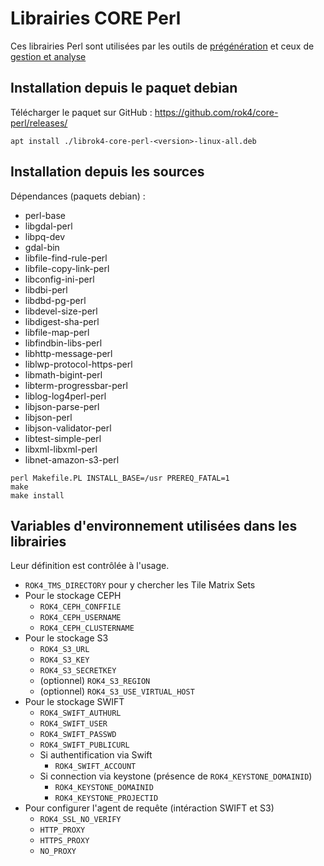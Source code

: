 # Librairies CORE Perl

Ces librairies Perl sont utilisées par les outils de [prégénération](https://github.com/rok4/pregeneration) et ceux de [gestion et analyse](https://github.com/rok4/tools)

## Installation depuis le paquet debian

Télécharger le paquet sur GitHub : https://github.com/rok4/core-perl/releases/

```
apt install ./librok4-core-perl-<version>-linux-all.deb
```

## Installation depuis les sources

Dépendances (paquets debian) :

* perl-base
* libgdal-perl
* libpq-dev
* gdal-bin
* libfile-find-rule-perl
* libfile-copy-link-perl
* libconfig-ini-perl
* libdbi-perl
* libdbd-pg-perl
* libdevel-size-perl
* libdigest-sha-perl
* libfile-map-perl
* libfindbin-libs-perl
* libhttp-message-perl
* liblwp-protocol-https-perl
* libmath-bigint-perl
* libterm-progressbar-perl
* liblog-log4perl-perl
* libjson-parse-perl
* libjson-perl
* libjson-validator-perl
* libtest-simple-perl
* libxml-libxml-perl
* libnet-amazon-s3-perl

```
perl Makefile.PL INSTALL_BASE=/usr PREREQ_FATAL=1
make
make install
```

## Variables d'environnement utilisées dans les librairies

Leur définition est contrôlée à l'usage.

* `ROK4_TMS_DIRECTORY` pour y chercher les Tile Matrix Sets
* Pour le stockage CEPH
    - `ROK4_CEPH_CONFFILE`
    - `ROK4_CEPH_USERNAME`
    - `ROK4_CEPH_CLUSTERNAME`
* Pour le stockage S3
    - `ROK4_S3_URL`
    - `ROK4_S3_KEY`
    - `ROK4_S3_SECRETKEY`
    - (optionnel) `ROK4_S3_REGION`
    - (optionnel) `ROK4_S3_USE_VIRTUAL_HOST`
* Pour le stockage SWIFT
    - `ROK4_SWIFT_AUTHURL`
    - `ROK4_SWIFT_USER`
    - `ROK4_SWIFT_PASSWD`
    - `ROK4_SWIFT_PUBLICURL`
    - Si authentification via Swift
        - `ROK4_SWIFT_ACCOUNT`
    - Si connection via keystone (présence de `ROK4_KEYSTONE_DOMAINID`)
        - `ROK4_KEYSTONE_DOMAINID`
        - `ROK4_KEYSTONE_PROJECTID`
* Pour configurer l'agent de requête (intéraction SWIFT et S3)
    - `ROK4_SSL_NO_VERIFY`
    - `HTTP_PROXY`
    - `HTTPS_PROXY`
    - `NO_PROXY`